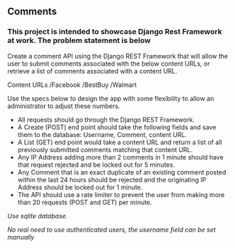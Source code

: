 ## Comments ##


### This project is intended to showcase Django Rest Framework at work. The problem statement is below ###


Create a comment API using the Django REST Framework that will allow the user to submit comments associated with the below content URLs, or retrieve a list of comments associated with a content URL.

Content URLs
/Facebook
/BestBuy
/Walmart

Use the specs below to design the app with some flexibility to allow an administrator to adjust these numbers.

* All requests should go through the Django REST Framework.
* A Create (POST) end point should take the following fields and save them to the database: Username, Comment, content URL.
* A List (GET) end point would take a content URL and return a list of all previously submitted comments matching that content URL.
* Any IP Address adding more than 2 comments in 1 minute should have that request rejected and be locked out for 5 minutes.
* Any Comment that is an exact duplicate of an existing comment posted within the last 24 hours should be rejected and the originating IP Address should be locked out for 1 minute.
* The API should use a rate limiter to prevent the user from making more than 20 requests (POST and GET) per minute.

*Use sqlite database.*

*No real need to use authenticated users, the username field can be set manually*
